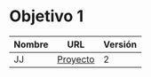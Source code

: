 # Objetivo 1

| Nombre | URL | Versión |
|--------|-----|---------|
| JJ | [Proyecto](https://github.com/JJ/dummy-IV/pull/1) | 2 |
